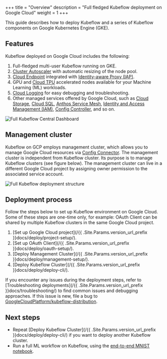 +++
title = "Overview"
description = "Full fledged Kubeflow deployment on Google Cloud"
weight = 1
+++

This guide describes how to deploy Kubeflow and a series of Kubeflow components on Google Kubernetes Engine (GKE).
<!-- If you want to use Kubeflow Pipelines only, refer to [Installation Options for Kubeflow Pipelines](https://www.kubeflow.org/docs/components/pipelines/installation/overview/) for choosing an installation option.
-->

## Features

Kubeflow deployed on Google Cloud includes the following:

1. Full-fledged multi-user Kubeflow running on GKE.
1. [Cluster Autoscaler](https://cloud.google.com/kubernetes-engine/docs/concepts/cluster-autoscaler)
    with automatic resizing of the node pool.
1. [Cloud Endpoint](https://cloud.google.com/endpoints/docs) integrated with [Identity-aware Proxy (IAP)](https://cloud.google.com/iap).
1. GPU and [Cloud TPU](https://cloud.google.com/tpu/) accelerated nodes available for your Machine Learning (ML) workloads.
1. [Cloud Logging](https://cloud.google.com/logging/docs/) for easy debugging and troubleshooting.
1. Other managed services offered by Google Cloud, such as [Cloud Storage](https://cloud.google.com/storage), [Cloud SQL](https://cloud.google.com/sql), [Anthos Service Mesh](https://cloud.google.com/anthos/service-mesh), [Identity and Access Management (IAM)](https://cloud.google.com/iam), [Config Controller](https://cloud.google.com/anthos-config-management/docs/concepts/config-controller-overview), and so on.

<img src=".{{ .Site.Params.version_url_prefix }}/docs/images/gke/full-kf-home.png" 
    alt="Full Kubeflow Central Dashboard"
    class="mt-3 mb-3 border border-info rounded">


## Management cluster

Kubeflow on GCP employs management cluster, which allows you to manage Google Cloud resources via [Config Connector](https://cloud.google.com/config-connector/docs/overview). The management cluster is independent from Kubeflow cluster. Its purpose is to manage Kubeflow clusters (see figure below). The management cluster can live in a different Google Cloud project by assigning owner permission to the associated service account.

<img src="./{{ .Site.Params.version_url_prefix }}docs/images/gke/full-deployment-structure.png" 
    alt="Full Kubeflow deployment structure"
    class="mt-3 mb-3 border border-info rounded">

## Deployment process

Follow the steps below to set up Kubeflow environment on Google Cloud. Some of these steps are one-time only, for example: OAuth Client can be shared by multiple Kubeflow clusters in the same Google Cloud project.

1. [Set up Google Cloud project](/{{ .Site.Params.version_url_prefix }}docs/deploy/project-setup/).
2. [Set up OAuth Client](/{{ .Site.Params.version_url_prefix }}docs/deploy/oauth-setup/).
3. [Deploy Management Cluster](/{{ .Site.Params.version_url_prefix }}docs/deploy/management-setup/).
4. [Deploy Kubeflow Cluster](/{{ .Site.Params.version_url_prefix }}docs/deploy/deploy-cli/).

If you encounter any issues during the deployment steps, refer to [Troubleshooting deployments](/{{ .Site.Params.version_url_prefix }}docs/troubleshooting/) to find common issues
and debugging approaches. If this issue is new, file a bug to [GoogleCloudPlatform/kubeflow-distribution](https://github.com/GoogleCloudPlatform/kubeflow-distribution).

## Next steps

- Repeat [Deploy Kubeflow Cluster](/{{ .Site.Params.version_url_prefix }}docs/deploy/deploy-cli/) if you want to deploy another Kubeflow cluster.
- Run a full ML workflow on Kubeflow, using the [end-to-end MNIST notebook](https://github.com/kubeflow/pipelines/blob/e42d9d2609369b96973c821dca11fe5b2565e705/samples/contrib/kubeflow-e2e-mnist/kubeflow-e2e-mnist.ipynb).
